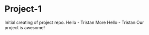 # Project-1
Initial creating of project repo.
Hello - Tristan
More Hello - Tristan
Our project is awesome!